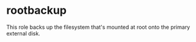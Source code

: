 # rootbackup

This role backs up the filesystem that's mounted at root onto the primary
external disk.
